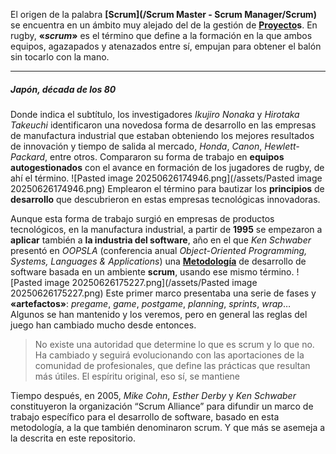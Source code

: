 El origen de la palabra **[Scrum](/Scrum Master - Scrum Manager/Scrum)** se encuentra en un ámbito muy alejado del de la gestión de **[Proyecto](/PMBOK/Proyecto)s**. 
En rugby, **«*scrum*»** es el término que define a la formación en la que ambos equipos, agazapados y atenazados entre sí, empujan para obtener el balón sin tocarlo con la mano.
****
##### **Japón, década de los 80**
Donde indica el subtítulo, los investigadores *Ikujiro* *Nonaka* y *Hirotaka* *Takeuchi* identificaron una novedosa forma de desarrollo en las empresas de manufactura industrial que estaban obteniendo los mejores resultados de innovación y tiempo de salida al mercado, *Honda*, *Canon*, *Hewlett-Packard*, entre otros. Compararon su forma de trabajo en **equipos autogestionados** con el avance en formación de los jugadores de rugby, de ahí el término.
![Pasted image 20250626174946.png](/assets/Pasted image 20250626174946.png)
Emplearon el término para bautizar los **principios** de **desarrollo** que descubrieron en estas empresas tecnológicas innovadoras.

Aunque esta forma de trabajo surgió en empresas de productos tecnológicos, en la manufactura industrial, a partir de **1995** se empezaron a **aplicar** también a **la industria del software**, año en el que *Ken Schwaber* presentó en *OOPSLA* (conferencia anual *Object-Oriented Programming, Systems, Languages & Applications*) una **[Metodología](/assets/Metodología)** de desarrollo de software basada en un ambiente **scrum**, usando ese mismo término.
![Pasted image 20250626175227.png](/assets/Pasted image 20250626175227.png)
Este primer marco presentaba una serie de fases y **«artefactos»**: *pregame*, *game*, *postgame*, *planning*, *sprints*, *wrap*… Algunos se han mantenido y los veremos, pero en general las reglas del juego han cambiado mucho desde entonces.
> No existe una autoridad que determine lo que es scrum y lo que no. Ha cambiado y seguirá evolucionando con las aportaciones de la comunidad de profesionales, que define las prácticas que resultan más útiles. El espíritu original, eso sí, se mantiene

Tiempo después, en 2005, *Mike Cohn*, *Esther Derby* y *Ken Schwaber* constituyeron la organización “Scrum Alliance” para difundir un marco de trabajo específico para el desarrollo de software, basado en esta metodología, a la que también denominaron scrum. Y que más se asemeja a la descrita en este repositorio.
